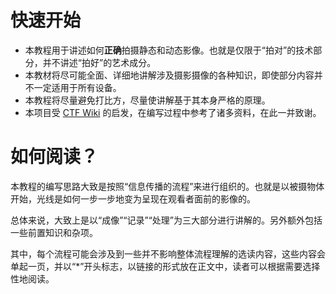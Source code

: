 # 快速开始

-   本教程用于讲述如何**正确**拍摄静态和动态影像。也就是仅限于“拍对”的技术部分，并不讲述“拍好”的艺术成分。
-   本教材将尽可能全面、详细地讲解涉及摄影摄像的各种知识，即使部分内容并不一定适用于所有设备。
-   本教程将尽量避免打比方，尽量使讲解基于其本身严格的原理。
-   本项目受 [CTF Wiki](https://ctf-wiki.org) 的启发，在编写过程中参考了诸多资料，在此一并致谢。

# 如何阅读？

本教程的编写思路大致是按照“信息传播的流程”来进行组织的。也就是以被摄物体开始，光线是如何一步一步地变为呈现在观看者面前的影像的。

总体来说，大致上是以“成像”“记录”“处理”为三大部分进行讲解的。另外额外包括一些前置知识和杂项。

其中，每个流程可能会涉及到一些并不影响整体流程理解的选读内容，这些内容会单起一页，并以“*”开头标志，以链接的形式放在正文中，读者可以根据需要选择性地阅读。